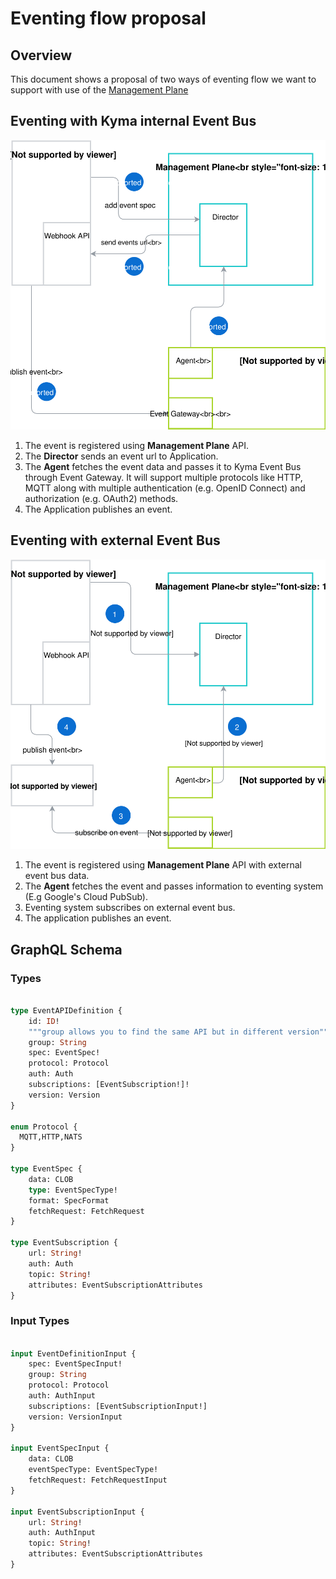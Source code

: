 # Eventing flow proposal

## Overview

This document shows a proposal of two ways of eventing flow we want to support with use of the [Management Plane](./terminology.md#management-plane)

## Eventing with Kyma internal Event Bus

![Management Plane Components](assets/internal-event-flow.svg)

1. The event is registered using **Management Plane** API.
2. The **Director** sends an event url to Application.
3. The **Agent** fetches the event data and passes it to Kyma Event Bus through Event Gateway. It will support multiple protocols like HTTP, MQTT along with multiple authentication (e.g. OpenID Connect) and authorization (e.g. OAuth2) methods.  
4. The Application publishes an event.

## Eventing with external Event Bus

![Management Plane Components](assets/external-event-flow.svg)

1. The event is registered using **Management Plane** API with external event bus data.
2. The **Agent** fetches the event and passes information to eventing system (E.g Google's Cloud PubSub).
3. Eventing system subscribes on external event bus.
4. The application publishes an event.

## GraphQL Schema  

### Types
```graphql

type EventAPIDefinition {
    id: ID!
    """group allows you to find the same API but in different version"""
    group: String
    spec: EventSpec!
    protocol: Protocol
    auth: Auth
    subscriptions: [EventSubscription!]!
    version: Version
}

enum Protocol {
  MQTT,HTTP,NATS
}

type EventSpec {
    data: CLOB
    type: EventSpecType!
    format: SpecFormat
    fetchRequest: FetchRequest
}

type EventSubscription {
    url: String!
    auth: Auth
    topic: String!
    attributes: EventSubscriptionAttributes
}
```

### Input Types

```graphql

input EventDefinitionInput {
    spec: EventSpecInput!
    group: String
    protocol: Protocol
    auth: AuthInput
    subscriptions: [EventSubscriptionInput!]
    version: VersionInput
}

input EventSpecInput {
    data: CLOB
    eventSpecType: EventSpecType!
    fetchRequest: FetchRequestInput
}

input EventSubscriptionInput {
    url: String!
    auth: AuthInput
    topic: String!
    attributes: EventSubscriptionAttributes
}
```
